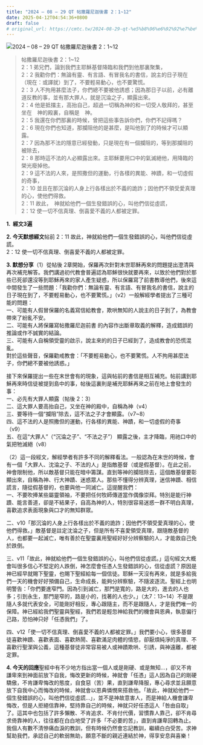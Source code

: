 ```yaml
---
title: "2024 – 08 – 29 QT 帖撒羅尼迦後書 2：1~12"
date: 2025-04-12T04:54:36+0800
draft: false
# original_url: https://cmtc.tw/2024-08-29-qt-%e5%b8%96%e6%92%92%e7%be%85%e5%b0%bc%e8%bf%a6%e5%be%8c%e6%9b%b8-2%ef%bc%9a112
---
```


![2024 – 08 – 29 QT 帖撒羅尼迦後書 2：1~12](/images/qt.jpg  "2024 – 08 – 29 QT 帖撒羅尼迦後書 2：1~12")

> 帖撒羅尼迦後書 2：1~12  
> 2：1 弟兄們，論到我們主耶穌基督降臨和我們到他那裏聚集，  
> 2：2 我勸你們：無論有靈、有言語、有冒我名的書信，說主的日子現在（現在：或譯就）到了，不要輕易動心，也不要驚慌。  
> 2：3 人不拘用甚麼法子，你們總不要被他誘惑；因為那日子以前，必有離道反教的事，並有那大罪人，就是沉淪之子，顯露出來。  
> 2：4 他是抵擋主，高抬自己，超過一切稱為神的和一切受人敬拜的，甚至坐在　神的殿裏，自稱是　神。  
> 2：5 我還在你們那裏的時候，曾把這些事告訴你們，你們不記得嗎？  
> 2：6 現在你們也知道，那攔阻他的是甚麼，是叫他到了的時候才可以顯露。  
> 2：7 因為那不法的隱意已經發動，只是現在有一個攔阻的，等到那攔阻的被除去，  
> 2：8 那時這不法的人必顯露出來。主耶穌要用口中的氣滅絕他，用降臨的榮光廢掉他。  
> 2：9 這不法的人來，是照撒但的運動，行各樣的異能、神蹟，和一切虛假的奇事，  
> 2：10 並且在那沉淪的人身上行各樣出於不義的詭詐；因他們不領受愛真理的心，使他們得救。  
> 2：11 故此，　神就給他們一個生發錯誤的心，叫他們信從虛謊，  
> 2：12 使一切不信真理、倒喜愛不義的人都被定罪。

**1.  經文3遍**

**2. 今天默想經文**帖前 2：11 故此，神就給他們一個生發錯誤的心，叫他們信從虛謊。  
2：12 使一切不信真理、倒喜愛不義的人都被定罪。

**3. 默想分享**（1）從帖後 2章開始，保羅再次針對末世耶穌再來的問題提出澄清與再次補充解答。我們講過初代教會普遍認為耶穌很快就要再來，以致於他們對於那些已死卻還沒等到耶穌再來的家人產生疑惑，所以保羅寫了前書教導他們，後來這中間發生了一些問題：「我勸你們：無論有靈、有言語、有冒我名的書信，說主的日子現在到了，不要輕易動心，也不要驚慌。」（v2）一般解經學者提出了三種可能的問題：  
一、可能有人假冒保羅的名義寫信給教會，欺哄無知的人說主的日子到了，為教會帶來了紛亂不安。  
二、可能有人將保羅寫帖撒羅尼迦前書 的內容作出斷章取義的解釋，造成錯誤的推論或作不誠實的結論。  
三、可能有人自稱領受靈的啟示，說主來的的日子已經到了，造成教會的恐慌混亂。  
對於這些聲音，保羅勸戒教會：「不要輕易動心，也不要驚慌。人不拘用甚麼法子，你們總不要被他誘惑。」

接下來保羅提出一些在末世會有的現象，這與帖前的書信是相互補充。帖前講到耶穌再來時信徒被提到島中的事，帖後這裏則是補充耶穌再來之前在地上會發生的事：  
一、必先有大罪人顯露（帖後 2：3）  
二、這大罪人要高抬自己，又坐在神的殿中，自稱為神（v4）  
三、要等待一個“攔阻”除去，這不法之子才會顯露。（v7~8）  
四、這不法的人是照撒但的運動，行各樣的異能、神蹟，和一切虛假的奇事（v9）  
五、在這“大罪人”（“沉淪之子”、“不法之子”） 顯露之後，主才降臨，用祂口中的氣把牠滅絕（v8）

（2）這一段經文，解經學者有許多不同的解釋看法。一般認為在末世的時候，會有一個「大罪人、沈淪之子、不法的人」是指敵基督（或是假基督）。在此之前，神會限制他，所以敵基督只能在暗中籌謀。直到等神的攔阻除去，這個敵基督要彰顯出來，自稱為神、行大神蹟、迷惑眾人。那些不懂得分辨真理，迷信神蹟、相信謊言，隨從假基督的，也要與他一同滅亡。這提醒我們：  
一、不要吹捧某些屬靈領袖，不要把任何牧師傳道當作偶像崇拜。特別是能行神蹟、能言善道，卻是不結果子，自高為神的人，特別很容易迷惑一群不明白真理，喜歡追求表面現象與口才的無知群眾。

二、v10「那沉淪的人身上行各樣出於不義的詭詐；因他們不領受愛真理的心，使他們得救。」敵基督是註定沈淪之子，但是所有不喜愛領受真理，跟隨敵基督的人，也都要一起滅亡，唯有善於在聖靈裏用聖經好好分辨察驗的人，才能救自己免於跌倒。

三、v11「故此，神就給他們一個生發錯誤的心，叫他們信從虛謊。」這句經文大概會叫很多信心不堅定的人跌倒，神怎麼會任憑人生發錯誤的心，信從虛謊？原因是神已經早就賜下聖靈，也賜下聖經給每一個信徒。耶穌一天沒有再來，就是多給我們一天的機會好好預備自己，生命成長，能夠分辨察驗，不隨波逐流。聖經上也明明警告：「你們要進窄門。因為引到滅亡，那門是寬的，路是大的，進去的人也多；引到永生，那門是窄的，路是小的，找著的人也少。」（太7：13~14）不是跟隨人多就代表安全，可能剛好相反，專心跟隨主，而不是跟隨人，才是我們唯一的保障。神已經給我們聖靈與聖經，我們若是輕忽神給我們的機會與恩典，執意偏行己路，恐怕神只好「任憑我們」了。

四、v12「使一切不信真理、倒喜愛不義的人都被定罪。」我們要小心，很多基督徒喜歡神蹟、喜歡表面、喜歡熱鬧、喜歡滿足肉體的情慾，卻厭煩純淨的真理、不喜歡行聖潔與公義，這種基督徒非常容易被人或神蹟欺哄、引誘，與神遠離，都被定罪。

**4. 今天的回應**聖經中有不少地方指出當一個人或是剛硬、或是無知…，卻又不肯謙卑來到神面前放下自我，悔改更新的時候，神就會「任憑」這人因為自己的剛硬驕傲，不肯謙卑悔改的態度，自食惡（苦）果，直到謙卑降服，專心尋求並且願意放下自我中心而悔改的時候，神就會以恩典憐憫來搭救他。「故此，神就給他們一個生發錯誤的心，叫他們信從虛謊…」，並不是神故意害人，而是神給人機會謙卑悔改，但是人拒絕信靠神，堅持靠自己的時候，神就只好任憑這人「咎由自取」了。這其中也包括了許多懶散、不肯追求、不肯付代價，習慣靠人靠己，卻不肯尋求倚靠神的人，往往都在白白地受了許多「不必要的苦」，直到肯謙卑回轉為止。我個人有數不清慘痛血淚的教訓，但有時候仍然會忘記教訓，繼續白白受苦。求神幫助我們，承認自己的軟弱無助，願意不斷的親近連結於神，得享安息與喜樂！